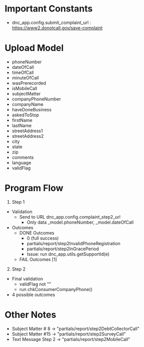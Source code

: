 # Important Constants
- dnc_app.config.submit_complaint_url : https://www2.donotcall.gov/save-complaint


# Upload Model
- phoneNumber
- dateOfCall
- timeOfCall
- minuteOfCall
- wasPrerecorded
- isMobileCall
- subjectMatter
- companyPhoneNumber
- companyName
- haveDoneBusiness
- askedToStop
- firstName
- lastName
- streetAddress1
- streetAddress2
- city
- state
- zip
- comments
- language
- validFlag

# Program Flow
1. Step 1
  - Validation
    - Send to URL dnc_app.config.complaint_step2_url
      - Only data _model.phoneNumber, _model.dateOfCall
  - Outcomes
    - DONE Outcomes
      - 0 (full success)
      - partials/report/step2InvalidPhoneRegistration
      - partials/report/step2InGracePeriod
      - Issue: run dnc_app.utils.getSupportId(e) 
    - FAIL Outcomes [1]
2. Step 2
  - Final validation
    - validFlag not ""
    - run chkConsumerCompanyPhone()
  - 4 possible outcomes

# Other Notes
- Subject Matter # 8 -> "partials/report/step2DebtCollectorCall"
- Subject Matter #15 -> "partials/report/step2SurveyCall"
- Text Message Step 2 -> "partials/report/step2MobileCall"
